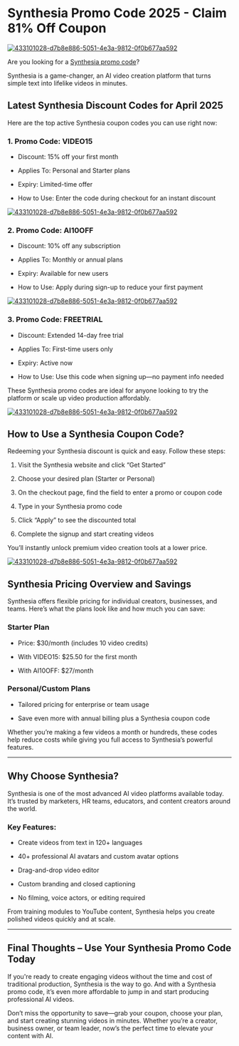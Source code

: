 # Synthesia Promo Code 2025 - Claim 81% Off Coupon

[![433101028-d7b8e886-5051-4e3a-9812-0f0b677aa592](https://github.com/user-attachments/assets/8a906698-c4c7-4190-b7c9-10a2c8da7e18)](https://www.synthesia.io/?via=salman-amir)

Are you looking for a [Synthesia promo code](https://www.synthesia.io/?via=salman-amir)?

Synthesia is a game-changer, an AI video creation platform that turns simple text into lifelike videos in minutes.

## Latest Synthesia Discount Codes for April 2025

Here are the top active Synthesia coupon codes you can use right now:

### 1. Promo Code: VIDEO15

* Discount: 15% off your first month

* Applies To: Personal and Starter plans

* Expiry: Limited-time offer

* How to Use: Enter the code during checkout for an instant discount

[![433101028-d7b8e886-5051-4e3a-9812-0f0b677aa592](https://github.com/user-attachments/assets/8a906698-c4c7-4190-b7c9-10a2c8da7e18)](https://www.synthesia.io/?via=salman-amir)

### 2. Promo Code: AI10OFF

* Discount: 10% off any subscription

* Applies To: Monthly or annual plans

* Expiry: Available for new users

* How to Use: Apply during sign-up to reduce your first payment

[![433101028-d7b8e886-5051-4e3a-9812-0f0b677aa592](https://github.com/user-attachments/assets/8a906698-c4c7-4190-b7c9-10a2c8da7e18)](https://www.synthesia.io/?via=salman-amir)

### 3. Promo Code: FREETRIAL

* Discount: Extended 14-day free trial

* Applies To: First-time users only

* Expiry: Active now

* How to Use: Use this code when signing up—no payment info needed

These Synthesia promo codes are ideal for anyone looking to try the platform or scale up video production affordably.

[![433101028-d7b8e886-5051-4e3a-9812-0f0b677aa592](https://github.com/user-attachments/assets/8a906698-c4c7-4190-b7c9-10a2c8da7e18)](https://www.synthesia.io/?via=salman-amir)

## How to Use a Synthesia Coupon Code?

Redeeming your Synthesia discount is quick and easy. Follow these steps:

1. Visit the Synthesia website and click “Get Started”

2. Choose your desired plan (Starter or Personal)

3. On the checkout page, find the field to enter a promo or coupon code

4. Type in your Synthesia promo code

5. Click “Apply” to see the discounted total

6. Complete the signup and start creating videos

You’ll instantly unlock premium video creation tools at a lower price.

[![433101028-d7b8e886-5051-4e3a-9812-0f0b677aa592](https://github.com/user-attachments/assets/8a906698-c4c7-4190-b7c9-10a2c8da7e18)](https://www.synthesia.io/?via=salman-amir)

## Synthesia Pricing Overview and Savings

Synthesia offers flexible pricing for individual creators, businesses, and teams. Here’s what the plans look like and how much you can save:

### Starter Plan

* Price: $30/month (includes 10 video credits)

* With VIDEO15: $25.50 for the first month

* With AI10OFF: $27/month

### Personal/Custom Plans

* Tailored pricing for enterprise or team usage

* Save even more with annual billing plus a Synthesia coupon code

Whether you’re making a few videos a month or hundreds, these codes help reduce costs while giving you full access to Synthesia’s powerful features.

---

## Why Choose Synthesia?

Synthesia is one of the most advanced AI video platforms available today. It’s trusted by marketers, HR teams, educators, and content creators around the world.

### Key Features:

* Create videos from text in 120+ languages

* 40+ professional AI avatars and custom avatar options

* Drag-and-drop video editor

* Custom branding and closed captioning

* No filming, voice actors, or editing required

From training modules to YouTube content, Synthesia helps you create polished videos quickly and at scale.

---

## Final Thoughts – Use Your Synthesia Promo Code Today

If you're ready to create engaging videos without the time and cost of traditional production, Synthesia is the way to go. And with a Synthesia promo code, it’s even more affordable to jump in and start producing professional AI videos.

Don’t miss the opportunity to save—grab your coupon, choose your plan, and start creating stunning videos in minutes. Whether you’re a creator, business owner, or team leader, now’s the perfect time to elevate your content with AI.
